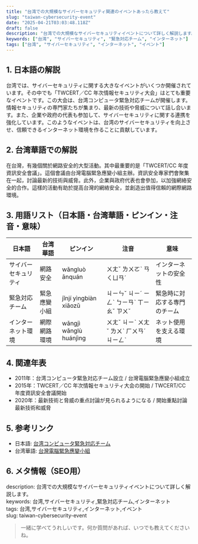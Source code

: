 ```yaml
---
title: "台湾での大規模なサイバーセキュリティ関連のイベントあったら教えて"
slug: "taiwan-cybersecurity-event"
date: "2025-04-21T03:03:48.118Z"
draft: false
description: "台湾での大規模なサイバーセキュリティイベントについて詳しく解説します。"
keywords: ["台湾", "サイバーセキュリティ", "緊急対応チーム", "インターネット"]
tags: ["台湾", "サイバーセキュリティ", "インターネット", "イベント"]
---
```


## 1. 日本語の解説  
台湾では、サイバーセキュリティに関する大きなイベントがいくつか開催されています。その中でも「TWCERT／CC 年次情報セキュリティ大会」はとても重要なイベントです。この大会は、台湾コンピュータ緊急対応チームが開催します。情報セキュリティの専門家たちが集まり、最新の技術や脅威について話し合います。また、企業や政府の代表も参加して、サイバーセキュリティに関する連携を強化しています。このようなイベントは、台湾のサイバーセキュリティを向上させ、信頼できるインターネット環境を作ることに貢献しています。

## 2. 台湾華語での解説  
在台灣，有幾個關於網路安全的大型活動。其中最重要的是「TWCERT/CC 年度資訊安全會議」。這個會議由台灣電腦緊急應變小組主辦。資訊安全專家們會聚集在一起，討論最新的技術與威脅。此外，企業與政府代表也會參加，以加強網絡安全的合作。這樣的活動有助於提高台灣的網絡安全，並創造出值得信賴的網際網路環境。

## 3. 用語リスト（日本語・台湾華語・ピンイン・注音・意味）  
| 日本語   | 台湾華語                | ピンイン          | 注音    | 意味                         |
|----------|------------------------|-------------------|--------|------------------------------|
| サイバーセキュリティ | 網路安全          | wǎngluò ānquán  | ㄨㄤˇ ㄌㄨㄛˋ ㄢ ㄑㄩㄢˊ | インターネットの安全性      |
| 緊急対応チーム   | 緊急應變小組           | jǐnjí yìngbiàn xiǎozǔ | ㄐㄧㄣˇ ㄐㄧˊ ㄧㄥˋ ㄅㄧㄢˋ ㄒㄧㄠˇ ㄗㄨˇ | 緊急時に対応する専門のチーム |
| インターネット環境 | 網際網路環境           | wǎngjì wǎnglù huánjìng | ㄨㄤˇ ㄐㄧˋ ㄨㄤˇ ㄌㄨˋ ㄏㄨㄢˊ ㄐㄧㄥˋ   | ネット使用を支える環境       |

## 4. 関連年表  
- 2011年：台湾コンピュータ緊急対応チーム設立 / 台灣電腦緊急應變小組成立  
- 2015年：TWCERT／CC 年次情報セキュリティ大会の開始 / TWCERT/CC 年度資訊安全會議開始  
- 2020年：最新技術と脅威の重点討論が見られるようになる / 開始重點討論最新技術和威脅  

## 5. 参考リンク  
- 日本語: [台湾コンピュータ緊急対応チーム](https://www.twcert.org.tw/)  
- 台湾華語: [台灣電腦緊急應變小組](https://www.twcert.org.tw/)

## 6. メタ情報（SEO用）  
description: 台湾での大規模なサイバーセキュリティイベントについて詳しく解説します。  
keywords: 台湾,サイバーセキュリティ,緊急対応チーム,インターネット  
tags: 台湾,サイバーセキュリティ,インターネット,イベント  
slug: taiwan-cybersecurity-event

> 一緒に学べてうれしいです。何か質問があれば、いつでも教えてくださいね。